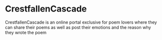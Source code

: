 # CrestfallenCascade
CrestfallenCascade is an online portal exclusive for poem lovers where they can share their poems as well as post their emotions and the reason why they wrote the poem
